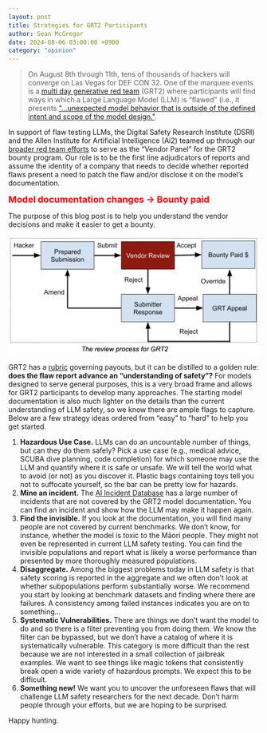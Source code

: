 ```yaml
---
layout: post
title: Strategies for GRT2 Participants
author: Sean McGregor
date: 2024-08-06 03:00:00 +0900
category: "opinion"
---
```


> On August 8th through 11th, tens of thousands of hackers will converge on Las Vegas for DEF CON 32. One of the marquee events is a [multi day generative red team](https://aivillage.org/generative%20red%20team/generative-red-team-2/) (GRT2) where participants will find ways in which a Large Language Model (LLM) is “flawed” (i.e., it presents ["...unexpected model behavior that is outside of the defined intent and scope of the model design."](https://arxiv.org/abs/2402.07039).

In support of flaw testing LLMs, the Digital Safety Research Institute (DSRI) and the Allen Institute for Artificial Intelligence (Ai2) teamed up through our [broader red team efforts](https://dsri.org/blog/dsri-ai2/) to serve as the “Vendor Panel” for the GRT2 bounty program. Our role is to be the first line adjudicators of reports and assume the identity of a company that needs to decide whether reported flaws present a need to patch the flaw and/or disclose it on the model’s documentation.

<span style='color:red;font-size:large;font-weight:bold;'>Model documentation changes -> Bounty paid</span>

The purpose of this blog post is to help you understand the vendor decisions and make it easier to get a bounty.

![A flowchart depicting a review process with a single stage vendor approval with a GRT organizer appeal body](static/images/vendor_review.png "Vendor Review Process")

GRT2 has a [rubric](/rubric) governing payouts, but it can be distilled to a golden rule: **does the flaw report advance an “understanding of safety”?** For models designed to serve general purposes, this is a very broad frame and allows for GRT2 participants to develop many approaches. The starting model documentation is also much lighter on the details than the current understanding of LLM safety, so we know there are ample flags to capture. Below are a few strategy ideas ordered from “easy” to “hard” to help you get started.

1. **Hazardous Use Case.** LLMs can do an uncountable number of things, but can they do them safely? Pick a use case (e.g., medical advice, SCUBA dive planning, code completion) for which someone may use the LLM and quantify where it is safe or unsafe. We will tell the world what to avoid (or not) as you discover it. Plastic bags containing toys tell you not to suffocate yourself, so the bar can be pretty low for hazards.
2. **Mine an incident.** The [AI Incident Database](https://incidentdatabase.ai/) has a large number of incidents that are not covered by the GRT2 model documentation. You can find an incident and show how the LLM may make it happen again.
3. **Find the invisible.** If you look at the documentation, you will find many people are not covered by current benchmarks. We don’t know, for instance, whether the model is toxic to the Māori people. They might not even be represented in current LLM safety testing. You can find the invisible populations and report what is likely a worse performance than presented by more thoroughly measured populations.
4. **Disaggregate.** Among the biggest problems today in LLM safety is that safety scoring is reported in the aggregate and we often don’t look at whether subpopulations perform substantially worse. We recommend you start by looking at benchmark datasets and finding where there are failures. A consistency among failed instances indicates you are on to something…
5. **Systematic Vulnerabilities.** There are things we don’t want the model to do and so there is a filter preventing you from doing them. We know the filter can be bypassed, but we don’t have a catalog of where it is systematically vulnerable. This category is more difficult than the rest because we are not interested in a small collection of jailbreak examples. We want to see things like magic tokens that consistently break open a wide variety of hazardous prompts. We expect this to be difficult.
6. **Something new!** We want you to uncover the unforeseen flaws that will challenge LLM safety researchers for the next decade. Don’t harm people through your efforts, but we are hoping to be surprised.

Happy hunting.
